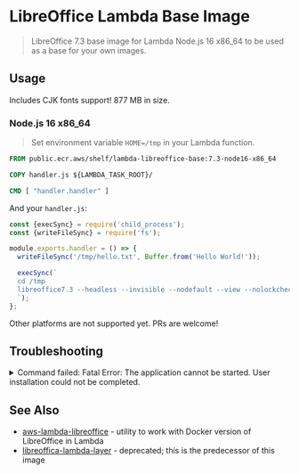 # LibreOffice Lambda Base Image

> LibreOffice 7.3 base image for Lambda Node.js 16 x86_64 to be used as a base for your own images.

## Usage

Includes CJK fonts support! 877 MB in size.

### Node.js 16 x86_64

> Set environment variable `HOME=/tmp` in your Lambda function.

```Dockerfile
FROM public.ecr.aws/shelf/lambda-libreoffice-base:7.3-node16-x86_64

COPY handler.js ${LAMBDA_TASK_ROOT}/

CMD [ "handler.handler" ]
```

And your `handler.js`:

```javascript
const {execSync} = require('child_process');
const {writeFileSync} = require('fs');

module.exports.handler = () => {
  writeFileSync('/tmp/hello.txt', Buffer.from('Hello World!'));

  execSync(`
  cd /tmp
  libreoffice7.3 --headless --invisible --nodefault --view --nolockcheck --nologo --norestore --convert-to pdf --outdir /tmp ./hello.txt
  `);
};
```

Other platforms are not supported yet. PRs are welcome!

## Troubleshooting

<details>
<summary>Command failed: Fatal Error: The application cannot be started. User installation could not be completed. </summary>

Set environment variable `HOME=/tmp` in your Lambda function.
</details>

## See Also

* [aws-lambda-libreoffice](https://github.com/shelfio/aws-lambda-libreoffice) - utility to work with Docker version of LibreOffice in Lambda
* [libreoffica-lambda-layer](https://github.com/shelfio/libreoffice-lambda-layer) - deprecated; this is the predecessor of this image

